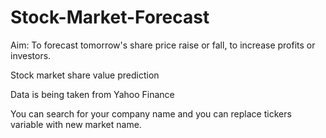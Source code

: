 # Stock-Market-Forecast
Aim:
To forecast tomorrow's share price raise or fall, to increase profits or investors.

Stock market share value prediction

Data is being taken from Yahoo Finance

You can search for your company name and you can replace tickers variable with new market name.

